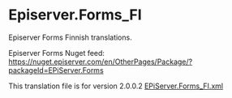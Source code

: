 <h1>Episerver.Forms_FI</h1>

<p>Episerver Forms Finnish translations.</p>

<p>
Episerver Forms Nuget feed: 
<a href="https://nuget.episerver.com/en/OtherPages/Package/?packageId=EPiServer.Forms">https://nuget.episerver.com/en/OtherPages/Package/?packageId=EPiServer.Forms</a>
</p>

<p>
This translation file is for version 2.0.0.2
<a href="https://github.com/huilaaja/Episerver.Forms_FI/blob/master/2.0.0.2/EPiServer.Forms_FI.xml">EPiServer.Forms_FI.xml</a>
</p>